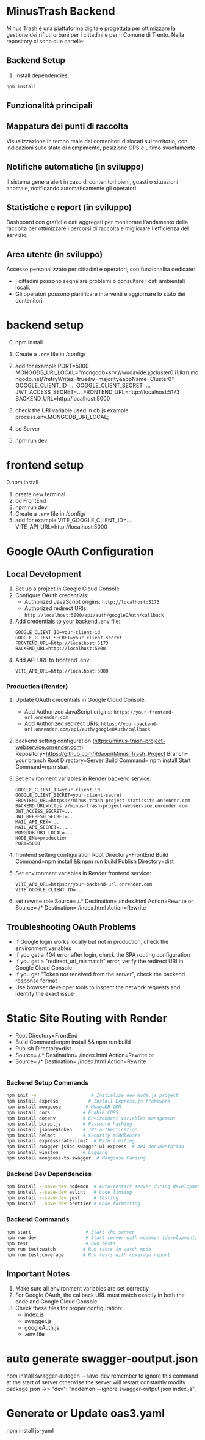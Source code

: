 # MinusTrash Backend

Minus Trash è una piattaforma digitale progettata per ottimizzare la gestione dei rifiuti urbani per i cittadini e per il Comune di Trento.
Nella repository ci sono due cartelle:

## Backend Setup

1. Install dependencies:
```bash
npm install
```

## Funzionalità principali

## Mappatura dei punti di raccolta
Visualizzazione in tempo reale dei contenitori dislocati sul territorio, con indicazioni sullo stato di riempimento, posizione GPS e ultimo svuotamento.

## Notifiche automatiche (in sviluppo)
Il sistema genera alert in caso di contenitori pieni, guasti o situazioni anomale, notificando automaticamente gli operatori.

## Statistiche e report (in sviluppo)
Dashboard con grafici e dati aggregati per monitorare l'andamento della raccolta per ottimizzare i percorsi di raccolta e migliorare l'efficienza del servizio.

## Area utente (in sviluppo)
Accesso personalizzato per cittadini e operatori, con funzionalità dedicate:
- I cittadini possono segnalare problemi o consultare i dati ambientali locali.
- Gli operatori possono pianificare interventi e aggiornare lo stato dei contenitori.



# backend setup
0. npm install
1. Create a `.env` file in /config/
2. add for example
    PORT=5000
    MONGODB_URI_LOCAL="mongodb+srv://wudavide:<password>@cluster0.i1jlkrn.mongodb.net/?retryWrites=true&w=majority&appName=Cluster0"
    GOOGLE_CLIENT_ID=...
    GOOGLE_CLIENT_SECRET=...
    JWT_ACCESS_SECRET=...
    FRONTEND_URL=http://localhost:5173
    BACKEND_URL=http://localhost:5000   

3. check the URI variable used in db.js
    example process.env.MONGODB_URI_LOCAL;
4. cd Server
5. npm run dev

# frontend setup

0.npm install
1. create new terminal
2. cd FrontEnd
3. npm run dev
4. Create a `.env` file in /config/
5. add for example
    VITE_GOOGLE_CLIENT_ID=....
    VITE_API_URL=http://localhost:5000

# Google OAuth Configuration

## Local Development
1. Set up a project in Google Cloud Console
2. Configure OAuth credentials:
   - Authorized JavaScript origins: `http://localhost:5173`
   - Authorized redirect URIs: `http://localhost:5000/api/auth/googleOAuth/callback`
3. Add credentials to your backend .env file:
   ```
   GOOGLE_CLIENT_ID=your-client-id
   GOOGLE_CLIENT_SECRET=your-client-secret
   FRONTEND_URL=http://localhost:5173
   BACKEND_URL=http://localhost:5000
   ```
4. Add API URL to frontend .env:
   ```
   VITE_API_URL=http://localhost:5000
   ```

### Production (Render)
1. Update OAuth credentials in Google Cloud Console:
   - Add Authorized JavaScript origins: `https://your-frontend-url.onrender.com`
   - Add Authorized redirect URIs: `https://your-backend-url.onrender.com/api/auth/googleOAuth/callback`

2. backend setting configuration (https://minus-trash-project-webservice.onrender.com)
   Repository=https://github.com/Rdaopi/Minus_Trash_Project
   Branch= your branch
   Root Directory=Server
   Build Command= npm install
   Start Command=npm start
3. Set environment variables in Render backend service:
   ```
   GOOGLE_CLIENT_ID=your-client-id
   GOOGLE_CLIENT_SECRET=your-client-secret
   FRONTEND_URL=https://minus-trash-project-staticsite.onrender.com
   BACKEND_URL=https://minus-trash-project-webservice.onrender.com
   JWT_ACCESS_SECRET=...
   JWT_REFRESH_SECRET=...
   MAIL_API_KEY=...
   MAIL_API_SECRET=...
   MONGODB_URI_LOCAL=...
   NODE_ENV=production
   PORT=5000
   ```
4. frontend setting configuration
   Root Directory=FrontEnd
   Build Command=npm install && npm run build
   Publish Directory=dist
4. Set environment variables in Render frontend service:
   ```
   VITE_API_URL=https://your-backend-url.onrender.com
   VITE_GOOGLE_CLIENT_ID=...
   ```
5. set rewrite role 
   Source= /.*    Destination=  /index.html  Action=Rewrite    or
   Source= /*    Destination=  /index.html  Action=Rewrite
## Troubleshooting OAuth Problems
- If Google login works locally but not in production, check the environment variables
- If you get a 404 error after login, check the SPA routing configuration
- If you get a "redirect_uri_mismatch" error, verify the redirect URI in Google Cloud Console
- If you get "Token not received from the server", check the backend response format
- Use browser developer tools to inspect the network requests and identify the exact issue

# Static Site Routing with Render
 - Root Directory=FrontEnd
 - Build Command=npm install && npm run build
 - Publish Directory=dist
 - Source= /.*    Destination=  /index.html  Action=Rewrite    or
 - Source= /*    Destination=  /index.html  Action=Rewrite
   ```

### Backend Setup Commands
```bash
npm init -y                    # Initialize new Node.js project
npm install express           # Install Express.js framework
npm install mongoose         # MongoDB ODM
npm install cors            # Enable CORS
npm install dotenv          # Environment variables management
npm install bcryptjs        # Password hashing
npm install jsonwebtoken    # JWT authentication
npm install helmet          # Security middleware
npm install express-rate-limit  # Rate limiting
npm install swagger-jsdoc swagger-ui-express  # API documentation
npm install winston         # Logging
npm install mongoose-to-swagger  # Mongoose Parsing
```

### Backend Dev Dependencies
```bash
npm install --save-dev nodemon  # Auto-restart server during development
npm install --save-dev eslint   # Code linting
npm install --save-dev jest     # Testing
npm install --save-dev prettier # Code formatting
```

### Backend Commands
```bash
npm start                    # Start the server
npm run dev                  # Start server with nodemon (development)
npm test                     # Run tests
npm run test:watch          # Run tests in watch mode
npm run test:coverage       # Run tests with coverage report
```

## Important Notes
1. Make sure all environment variables are set correctly
2. For Google OAuth, the callback URL must match exactly in both the code and Google Cloud Console
3. Check these files for proper configuration:
   - index.js
   - swagger.js
   - googleAuth.js
   - .env file


# auto generate swagger-ooutput.json

npm install swagger-autogen --save-dev
remember to ignore this command at the start of server otherwise the server will restart constantly
 modify package.json ->> "dev": "nodemon --ignore swagger-output.json index.js",


 # Generate or Update oas3.yaml
 
   npm install js-yaml


